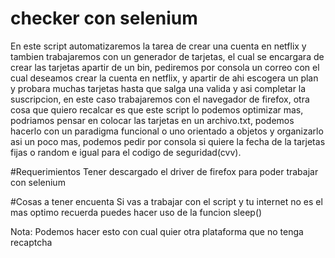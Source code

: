 # checker con selenium

En este script automatizaremos la tarea de crear una cuenta en netflix y tambien trabajaremos con un generador de tarjetas, el cual se encargara de crear las tarjetas apartir de un bin, pediremos por consola un correo con el cual deseamos crear la cuenta en netflix, y apartir de ahi escogera un plan y probara muchas tarjetas hasta que salga una valida y asi completar la suscripcion, en este caso trabajaremos con el navegador de firefox, otra cosa que quiero recalcar es que este script lo podemos optimizar mas, podriamos pensar en colocar las tarjetas en un archivo.txt, podemos hacerlo con un paradigma funcional o uno orientado a objetos y organizarlo asi un poco mas, podemos pedir por consola si quiere la fecha de la tarjetas fijas o random e igual para el codigo de seguridad(cvv). 

#Requerimientos
Tener descargado el driver de firefox para poder trabajar con selenium

#Cosas a tener encuenta
Si vas a trabajar con el script y tu internet no es el mas optimo recuerda puedes hacer uso de la funcion sleep()

Nota: Podemos hacer esto con cual quier otra plataforma que no tenga recaptcha


